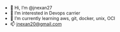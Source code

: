 - 👋 Hi, I’m @jnexan27
- 👀 I’m interested in Devops carrier
- 🌱 I’m currently learning aws, git, docker, unix, OCI
- 📫 jnexan20@gmail.com

<!---
jnexan27/jnexan27 is a ✨ special ✨ repository because its `README.md` (this file) appears on your GitHub profile.
You can click the Preview link to take a look at your changes.
--->
